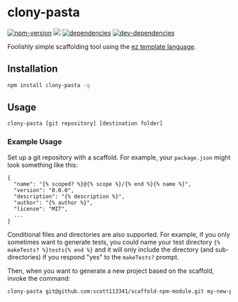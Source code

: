 # clony-pasta

[![npm-version][npm-version-badge]][npm-version-href]
![](https://img.shields.io/badge/no-bugs-brightgreen.svg)
[![dependencies][dependencies-badge]][dependencies-href]
[![dev-dependencies][dev-dependencies-badge]][dev-dependencies-href]


Foolishly simple scaffolding tool using the [ez template language](https://github.com/scott113341/eztl).


## Installation
```bash
npm install clony-pasta -g
```

## Usage
```bash
clony-pasta [git repository] [destination folder]
```

### Example Usage

Set up a git repository with a scaffold.  For example, your `package.json` might look something like this:

```
{
  "name": "{% scoped? %}@{% scope %}/{% end %}{% name %}",
  "version": "0.0.0",
  "description": "{% description %}",
  "author": "{% author %}",
  "license": "MIT",
  ...
}
```

Conditional files and directories are also supported.  For example, if you only sometimes want to generate tests, you could name your test directory `{% makeTests? %}tests{% end %}` and it will only include the directory (and sub-directories) if you respond "yes" to the `makeTests?` prompt.

Then, when you want to generate a new project based on the scaffold, invoke the command:

```bash
clony-pasta git@github.com:scott113341/scaffold-npm-module.git my-new-project
```


[npm-version-badge]: https://img.shields.io/npm/v/clony-pasta.svg?style=flat-square
[npm-version-href]: https://www.npmjs.com/package/clony-pasta

[dependencies-badge]: https://img.shields.io/david/scott113341/clony-pasta.svg?style=flat-square
[dependencies-href]: https://david-dm.org/scott113341/clony-pasta#info=dependencies

[dev-dependencies-badge]: https://img.shields.io/david/dev/scott113341/clony-pasta.svg?style=flat-square
[dev-dependencies-href]: https://david-dm.org/scott113341/clony-pasta#info=devDependencies
